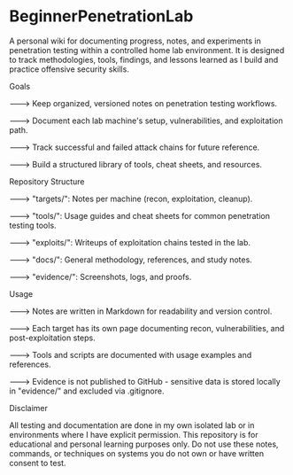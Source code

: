 # BeginnerPenetrationLab

A personal wiki for documenting progress, notes, and experiments in penetration testing within a controlled home lab environment. It is designed to track methodologies, tools, findings, and lessons learned as I build and practice offensive security skills.



Goals

---> Keep organized, versioned notes on penetration testing workflows.

---> Document each lab machine's setup, vulnerabilities, and exploitation path.

---> Track successful and failed attack chains for future reference.

---> Build a structured library of tools, cheat sheets, and resources.



Repository Structure

---> "targets/": Notes per machine (recon, exploitation, cleanup).

---> "tools/": Usage guides and cheat sheets for common penetration testing tools.

---> "exploits/": Writeups of exploitation chains tested in the lab.

---> "docs/": General methodology, references, and study notes.

---> "evidence/": Screenshots, logs, and proofs.



Usage

---> Notes are written in Markdown for readability and version control.

---> Each target has its own page documenting recon, vulnerabilities, and post-exploitation steps.

---> Tools and scripts are documented with usage examples and references.

---> Evidence is not published to GitHub - sensitive data is stored locally in "evidence/" and excluded via .gitignore.



Disclaimer

All testing and documentation are done in my own isolated lab or in environments where I have explicit permission. This repository is for educational and personal learning purposes only. Do not use these notes, commands, or techniques on systems you do not own or have written consent to test.

